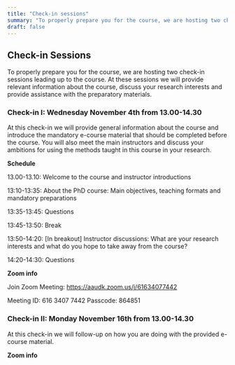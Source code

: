 ```yaml
---
title: "Check-in sessions"
summary: "To properly prepare you for the course, we are hosting two check-in sessions leading up to the course"
draft: false
---
```


## Check-in Sessions

To properly prepare you for the course, we are hosting two check-in sessions leading up to the course. At these sessions we will provide relevant information about the course, discuss your research interests and provide assistance with the preparatory materials.

### Check-in I: Wednesday November 4th from 13.00-14.30

At this check-in we will provide general information about the course and introduce the mandatory e-course material that should be completed before the course. You will also meet the main instructors and discuss your ambitions for using the methods taught in this course in your research.

**Schedule**

13.00-13.10: Welcome to the course and instructor introductions

13:10-13:35: About the PhD course: Main objectives, teaching formats and mandatory preparations

13:35-13:45: Questions

13:45-13:50: Break

13:50-14:20: [In breakout] Instructor discussions: What are your research interests and what do you hope to take away from the course?

14:20-14:30: Questions



**Zoom info**

Join Zoom Meeting: https://aaudk.zoom.us/j/61634077442

Meeting ID: 616 3407 7442
Passcode: 864851



### Check-in II: Monday November 16th from 13.00-14.30

At this check-in we will follow-up on how you are doing with the provided e-course material. 



**Zoom info**